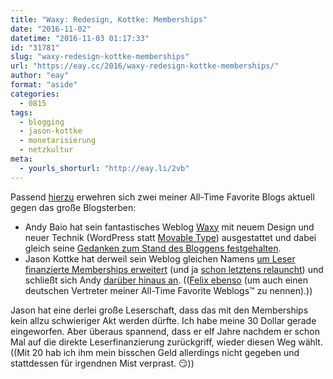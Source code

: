 ```yaml
---
title: "Waxy: Redesign, Kottke: Memberships"
date: "2016-11-02"
datetime: "2016-11-03 01:17:33"
id: "31781"
slug: "waxy-redesign-kottke-memberships"
url: "https://eay.cc/2016/waxy-redesign-kottke-memberships/"
author: "eay"
format: "aside"
categories:
  - 0815
tags:
  - blogging
  - jason-kottke
  - monetarisierung
  - netzkultur
meta:
  - yourls_shorturl: "http://eay.li/2vb"
---
```


Passend [hierzu](https://eay.cc/2016/diy-or-keep-dying/) erwehren sich zwei meiner All-Time Favorite Blogs aktuell gegen das große Blogsterben:

- Andy Baio hat sein fantastisches Weblog [Waxy](http://waxy.org/) mit neuem Design und neuer Technik (WordPress statt [Movable Type](https://eay.cc/2015/blogsoftware/)) ausgestattet und dabei gleich seine [Gedanken zum Stand des Bloggens festgehalten](http://waxy.org/2016/11/redesigning-waxy-2016-edition/).
- Jason Kottke hat derweil sein Weblog gleichen Namens [um Leser finanzierte Memberships erweitert](http://kottke.org/16/11/kottkeorg-memberships) (und ja [schon letztens relauncht](https://eay.cc/2016/a-collection-of-hundreds-of-small-blogs/)) und schließt sich Andy [darüber hinaus an](http://kottke.org/16/11/a-redesigned-waxyorg-and-the-freedom-of-indie-blogs). (([Felix ebenso](http://wirres.net/article/articleview/10342/1/6/) (um auch einen deutschen Vertreter meiner All-Time Favorite Weblogs™ zu nennen).))

Jason hat eine derlei große Leserschaft, dass das mit den Memberships kein allzu schwieriger Akt werden dürfte. Ich habe meine 30 Dollar gerade eingeworfen. Aber überaus spannend, dass er elf Jahre nachdem er schon Mal auf die direkte Leserfinanzierung zurückgriff, wieder diesen Weg wählt. ((Mit 20 hab ich ihm mein bisschen Geld allerdings nicht gegeben und stattdessen für irgendnen Mist verprast. 😏))
